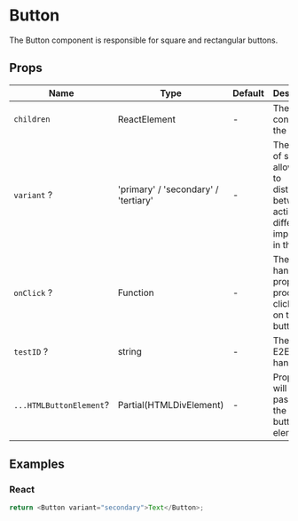 # Button

The Button component is responsible for square and rectangular buttons.

## Props

| Name                    | Type                                 | Default | Description                                                                                            |
| ----------------------- | ------------------------------------ | ------- | ------------------------------------------------------------------------------------------------------ |
| `children`              | ReactElement                         | -       | The content of the button.                                                                             |
| `variant` ?             | 'primary' / 'secondary' / 'tertiary' | -       | The variant of style that allows you to distinguish between actions of different importance in the UI. |
| `onClick` ?             | Function                             | -       | The event handler property for processing click events on the button.                                  |
| `testID` ?              | string                               | -       | The unique E2E test handler.                                                                           |
| `...HTMLButtonElement`? | Partial(HTMLDivElement)              | -       | Props that will be passed to the root button element                                                   |

## Examples

### React

```javascript
return <Button variant="secondary">Text</Button>;
```

